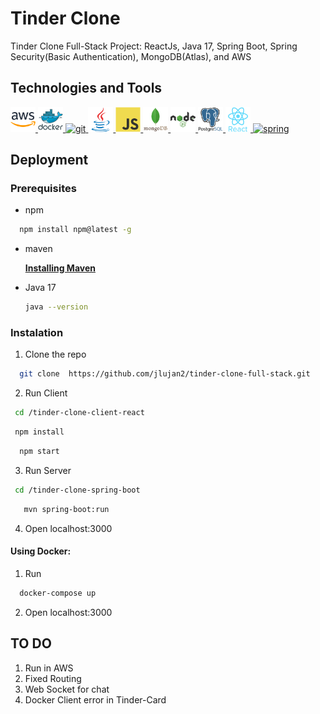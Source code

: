 # Tinder Clone

Tinder Clone Full-Stack Project: ReactJs, Java 17, Spring Boot, Spring Security(Basic Authentication), MongoDB(Atlas), and AWS

## Technologies and Tools
<p align="left"> <a href="https://aws.amazon.com" target="_blank" rel="noreferrer"> <img src="https://raw.githubusercontent.com/devicons/devicon/master/icons/amazonwebservices/amazonwebservices-original-wordmark.svg" alt="aws" width="40" height="40"/> </a> <a href="https://www.docker.com/" target="_blank" rel="noreferrer"> <img src="https://raw.githubusercontent.com/devicons/devicon/master/icons/docker/docker-original-wordmark.svg" alt="docker" width="40" height="40"/> </a> <a href="https://git-scm.com/" target="_blank" rel="noreferrer"> <img src="https://www.vectorlogo.zone/logos/git-scm/git-scm-icon.svg" alt="git" width="40" height="40"/> </a> <a href="https://www.java.com" target="_blank" rel="noreferrer"> <img src="https://raw.githubusercontent.com/devicons/devicon/master/icons/java/java-original.svg" alt="java" width="40" height="40"/> </a> <a href="https://developer.mozilla.org/en-US/docs/Web/JavaScript" target="_blank" rel="noreferrer"> <img src="https://raw.githubusercontent.com/devicons/devicon/master/icons/javascript/javascript-original.svg" alt="javascript" width="40" height="40"/> </a> <a href="https://www.mongodb.com/" target="_blank" rel="noreferrer"> <img src="https://raw.githubusercontent.com/devicons/devicon/master/icons/mongodb/mongodb-original-wordmark.svg" alt="mongodb" width="40" height="40"/> </a> <a href="https://nodejs.org" target="_blank" rel="noreferrer"> <img src="https://raw.githubusercontent.com/devicons/devicon/master/icons/nodejs/nodejs-original-wordmark.svg" alt="nodejs" width="40" height="40"/> </a> <a href="https://www.postgresql.org" target="_blank" rel="noreferrer"> <img src="https://raw.githubusercontent.com/devicons/devicon/master/icons/postgresql/postgresql-original-wordmark.svg" alt="postgresql" width="40" height="40"/> </a> <a href="https://reactjs.org/" target="_blank" rel="noreferrer"> <img src="https://raw.githubusercontent.com/devicons/devicon/master/icons/react/react-original-wordmark.svg" alt="react" width="40" height="40"/> </a> <a href="https://spring.io/" target="_blank" rel="noreferrer"> <img src="https://www.vectorlogo.zone/logos/springio/springio-icon.svg" alt="spring" width="40" height="40"/> </a> </p>

## Deployment

### Prerequisites
* npm
```bash
  npm install npm@latest -g
```
* maven

  <a href="https://maven.apache.org/install.html"><strong>Installing Maven</strong></a>

* Java 17
  ```bash
  java --version
  ```
  
### Instalation
1. Clone the repo
```bash
  git clone  https://github.com/jlujan2/tinder-clone-full-stack.git
```
2. Run Client
 ```bash
  cd /tinder-clone-client-react
```
 ```bash
  npm install
```
```bash
  npm start
```
3. Run Server
 ```bash
  cd /tinder-clone-spring-boot
```
```bash
   mvn spring-boot:run
```
4. Open localhost:3000
  
#### Using Docker:
1. Run
```bash
  docker-compose up
```
2. Open localhost:3000

## TO DO
1. Run in AWS
2. Fixed Routing
3. Web Socket for chat
4. Docker Client error in Tinder-Card 



